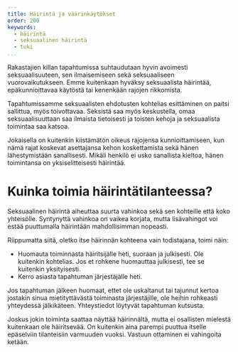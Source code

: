 ```yaml
---
title: Häirintä ja väärinkäytökset
order: 200
keywords:
  - häirintä
  - seksuaalinen häirintä
  - tuki
...
```

Rakastajien killan tapahtumissa suhtaudutaan hyvin avoimesti seksuaalisuuteen, sen ilmaisemiseen sekä seksuaaliseen vuorovaikutukseen.
Emme kuitenkaan hyväksy seksuaalista häirintää, epäkunnioittavaa käytöstä tai kenenkään rajojen rikkomista.

Tapahtumissamme seksuaalisten ehdotusten kohtelias esittäminen on paitsi sallittua, myös toivottavaa.
Seksistä saa myös keskustella, omaa seksuaalisuuttaan saa ilmaista tietoisesti ja toisten kehoja ja seksuaalista toimintaa saa katsoa.

Jokaisella on kuitenkin kiistämätön oikeus rajojensa kunnioittamiseen, kun nämä rajat koskevat asettajansa kehon koskettamista sekä hänen lähestymistään sanallisesti.
Mikäli henkilö ei usko sanallista kieltoa, hänen toimintansa on yksiselitteisesti häirintää.

# Kuinka toimia häirintätilanteessa?

Seksuaalinen häirintä aiheuttaa suurta vahinkoa sekä sen kohteille että koko yhteisölle.
Syntynyttä vahinkoa on vaikea korjata, mutta lisävahingot voi estää puuttumalla häirintään mahdollisimman nopeasti.

Riippumatta siitä, oletko itse häirinnän kohteena vain todistajana, toimi näin:

- Huomauta toiminnasta häiritsijälle heti, suoraan ja julkisesti. Ole kuitenkin kohtelias. Jos et rohkene huomauttaa julkisesti, tee se kuitenkin yksityisesti.
- Kerro asiasta tapahtuman järjestäjälle heti.

Jos tapahtuman jälkeen huomaat, ettet ole uskaltanut tai tajunnut kertoa jostakin sinua mietityttävästä toiminasta järjestäjille, ole heihin rohkeasti yhteydessä jälkikäteen.
Yhteystiedot löytyvät tapahtuman kutsusta.

Joskus jokin toiminta saattaa näyttää häirinnältä, mutta ei osallisten mielestä kuitenkaan ole häiritsevää.
On kuitenkin aina parempi puuttua itselle epäselviin tilanteisiin varmuuden vuoksi.
Vastuun ottaminen ei vahingoita ketään.
